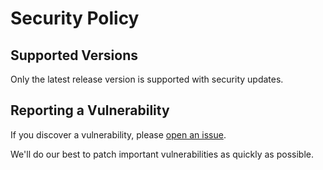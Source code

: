 # Security Policy

## Supported Versions
Only the latest release version is supported with security updates.

## Reporting a Vulnerability
If you discover a vulnerability, please [open an issue](https://github.com/tanndev/silence-among-us/issues/new).

We'll do our best to patch important vulnerabilities as quickly as possible.
